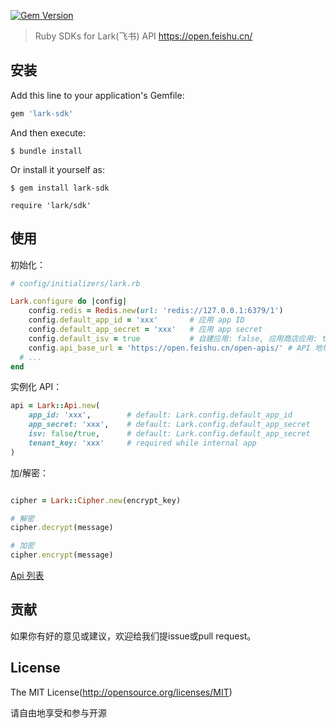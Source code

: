 [![Gem Version](https://badge.fury.io/rb/lark-sdk.svg)](https://badge.fury.io/rb/lark-sdk)

> Ruby SDKs for Lark(飞书) API https://open.feishu.cn/

## 安装

Add this line to your application's Gemfile:

```ruby
gem 'lark-sdk'
```

And then execute:

	$ bundle install

Or install it yourself as:

	$ gem install lark-sdk

	require 'lark/sdk'

## 使用

初始化：

```ruby
# config/initializers/lark.rb

Lark.configure do |config|
	config.redis = Redis.new(url: 'redis://127.0.0.1:6379/1')
	config.default_app_id = 'xxx'       # 应用 app ID
	config.default_app_secret = 'xxx'   # 应用 app secret
	config.default_isv = true           # 自建应用: false, 应用商店应用: true
	config.api_base_url = 'https://open.feishu.cn/open-apis/' # API 地址，默认：https://open.feishu.cn/open-apis/
  # ...
end
```

实例化 API：

```ruby
api = Lark::Api.new(
	app_id: 'xxx',        # default: Lark.config.default_app_id
	app_secret: 'xxx',    # default: Lark.config.default_app_secret
	isv: false/true,      # default: Lark.config.default_app_secret
	tenant_key: 'xxx'     # required while internal app
)
```

加/解密：

```ruby

cipher = Lark::Cipher.new(encrypt_key)

# 解密
cipher.decrypt(message)

# 加密
cipher.encrypt(message)
```

[Api 列表](https://github.com/seandong/lark-ruby-sdk/wiki/apis)


## 贡献

如果你有好的意见或建议，欢迎给我们提issue或pull request。

## License

The MIT License(http://opensource.org/licenses/MIT)

请自由地享受和参与开源

